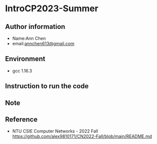 # IntroCP2023-Summer
## Author information
* Name:Ann Chen
* email:<annchen613@gmail.com>

## Environment
* gcc 1.16.3
## Instruction to run the code

## Note

## Reference
* NTU CSIE Computer Networks - 2022 Fall <https://github.com/alex9810171/CN2022-Fall/blob/main/README.md>
